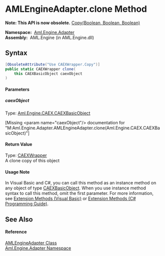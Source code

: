 AMLEngineAdapter.clone Method
=============================


**Note: This API is now obsolete.**
[Copy(Boolean, Boolean, Boolean)][1]

  **Namespace:**  [Aml.Engine.Adapter][2]  
  **Assembly:**  AML.Engine (in AML.Engine.dll)

Syntax
------

```csharp
[ObsoleteAttribute("Use CAEXWrapper.Copy")]
public static CAEXWrapper clone(
	this CAEXBasicObject caexObject
)
```

#### Parameters

##### *caexObject*
Type: [Aml.Engine.CAEX.CAEXBasicObject][3]  

[Missing &lt;param name="caexObject"/> documentation for "M:Aml.Engine.Adapter.AMLEngineAdapter.clone(Aml.Engine.CAEX.CAEXBasicObject)"]


#### Return Value
Type: [CAEXWrapper][4]  
A clone copy of this object
#### Usage Note
In Visual Basic and C#, you can call this method as an instance method on any object of type [CAEXBasicObject][3]. When you use instance method syntax to call this method, omit the first parameter. For more information, see [Extension Methods (Visual Basic)][5] or [Extension Methods (C# Programming Guide)][6].

See Also
--------

#### Reference
[AMLEngineAdapter Class][7]  
[Aml.Engine.Adapter Namespace][2]  

[1]: ../../Aml.Engine.CAEX/CAEXWrapper/Copy.md
[2]: ../README.md
[3]: ../../Aml.Engine.CAEX/CAEXBasicObject/README.md
[4]: ../../Aml.Engine.CAEX/CAEXWrapper/README.md
[5]: https://docs.microsoft.com/dotnet/visual-basic/programming-guide/language-features/procedures/extension-methods
[6]: https://docs.microsoft.com/dotnet/csharp/programming-guide/classes-and-structs/extension-methods
[7]: README.md
[8]: https://www.automationml.org
[9]: ../../icons/logoShade.png